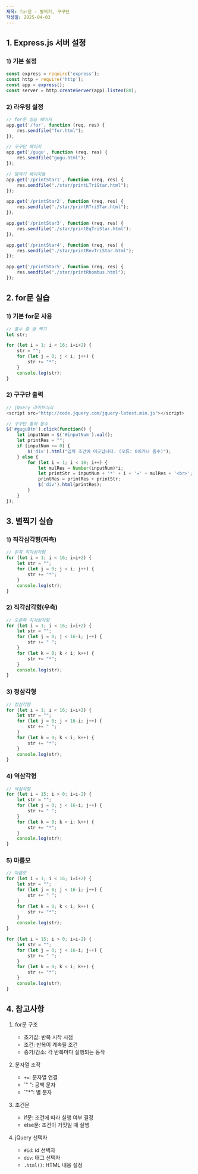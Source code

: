 ```yaml
---
제목: for문 - 별찍기, 구구단
작성일: 2025-04-03
---
```


## 1. Express.js 서버 설정

### 1) 기본 설정

```javascript
const express = require('express');
const http = require('http');
const app = express();
const server = http.createServer(app).listen(80);
```

### 2) 라우팅 설정

```javascript
// for문 실습 페이지
app.get('/for', function (req, res) {
    res.sendfile("for.html");
});

// 구구단 페이지
app.get('/gugu', function (req, res) {
    res.sendfile("gugu.html");
});

// 별찍기 페이지들
app.get('/printStar1', function (req, res) {
    res.sendfile("./star/printLTriStar.html");
});

app.get('/printStar2', function (req, res) {
    res.sendfile("./star/printRTriSTar.html");
});

app.get('/printStar3', function (req, res) {
    res.sendfile("./star/printEqTriStar.html");
});

app.get('/printStar4', function (req, res) {
    res.sendfile("./star/printRevTriStar.html");
});

app.get('/printStar5', function (req, res) {
    res.sendfile("./star/printRhombus.html");
});
```

## 2. for문 실습

### 1) 기본 for문 사용

```javascript
// 홀수 줄 별 찍기
let str;

for (let i = 1; i < 16; i=i+2) {
    str = "";
    for (let j = 0; j < i; j++) {
        str += "*";
    }
    console.log(str);
}
```

### 2) 구구단 출력

```javascript
// jQuery 라이브러리
<script src="http://code.jquery.com/jquery-latest.min.js"></script>

// 구구단 출력 함수
$('#guguBtn').click(function() {
    let inputNum = $('#inputNum').val();
    let printRes = "";
    if (inputNum <= 0) {
        $('div').html("입력 조건에 어긋납니다. (오류: 0이거나 음수)");
    } else {
        for (let i = 1; i < 10; i++) {
            let mulRes = Number(inputNum)*i;
            let printStr = inputNum + '*' + i + '=' + mulRes + '<br>';
            printRes = printRes + printStr;
            $('div').html(printRes);
        }
    }
});
```

## 3. 별찍기 실습

### 1) 직각삼각형(좌측)

```javascript
// 왼쪽 직각삼각형
for (let i = 1; i < 16; i=i+2) {
    let str = "";
    for (let j = 0; j < i; j++) {
        str += "*";
    }
    console.log(str);
}
```

### 2) 직각삼각형(우측)

```javascript
// 오른쪽 직각삼각형
for (let i = 1; i < 16; i=i+2) {
    let str = "";
    for (let j = 0; j < 16-i; j++) {
        str += " ";
    }
    for (let k = 0; k < i; k++) {
        str += "*";
    }
    console.log(str);
}
```

### 3) 정삼각형

```javascript
// 정삼각형
for (let i = 1; i < 16; i=i+2) {
    let str = "";
    for (let j = 0; j < 16-i; j++) {
        str += " ";
    }
    for (let k = 0; k < i; k++) {
        str += "*";
    }
    console.log(str);
}
```

### 4) 역삼각형

```javascript
// 역삼각형
for (let i = 15; i > 0; i=i-2) {
    let str = "";
    for (let j = 0; j < 16-i; j++) {
        str += " ";
    }
    for (let k = 0; k < i; k++) {
        str += "*";
    }
    console.log(str);
}
```

### 5) 마름모

```javascript
// 마름모
for (let i = 1; i < 16; i=i+2) {
    let str = "";
    for (let j = 0; j < 16-i; j++) {
        str += " ";
    }
    for (let k = 0; k < i; k++) {
        str += "*";
    }
    console.log(str);
}

for (let i = 15; i > 0; i=i-2) {
    let str = "";
    for (let j = 0; j < 16-i; j++) {
        str += " ";
    }
    for (let k = 0; k < i; k++) {
        str += "*";
    }
    console.log(str);
}
```

## 4. 참고사항

1. for문 구조
   - 초기값: 반복 시작 시점
   - 조건: 반복이 계속될 조건
   - 증가/감소: 각 반복마다 실행되는 동작

2. 문자열 조작
   - `+=`: 문자열 연결
   - `" ": 공백 문자
   - `"*": 별 문자

3. 조건문
   - if문: 조건에 따라 실행 여부 결정
   - else문: 조건이 거짓일 때 실행

4. jQuery 선택자
   - `#id`: id 선택자
   - `div`: 태그 선택자
   - `.html()`: HTML 내용 설정

